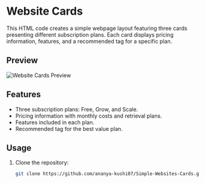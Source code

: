 # Website Cards

This HTML code creates a simple webpage layout featuring three cards presenting different subscription plans. Each card displays pricing information, features, and a recommended tag for a specific plan.

## Preview

![Website Cards Preview](preview.png)

## Features

- Three subscription plans: Free, Grow, and Scale.
- Pricing information with monthly costs and retrieval plans.
- Features included in each plan.
- Recommended tag for the best value plan.

## Usage

1. Clone the repository:
   ```bash
   git clone https://github.com/ananya-kushi07/Simple-Websites-Cards.git
